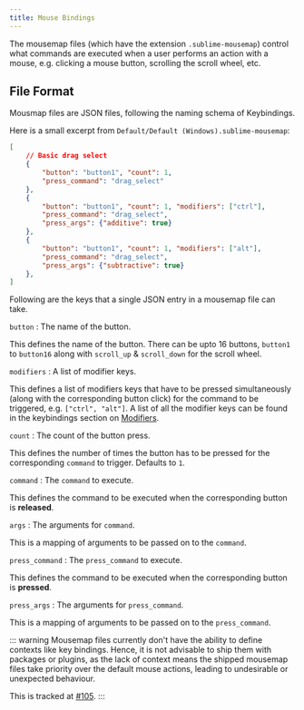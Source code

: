 ```yaml
---
title: Mouse Bindings
---
```


The mousemap files
(which have the extension `.sublime-mousemap`)
control what commands are executed
when a user performs an action with a mouse,
e.g. clicking a mouse button,
scrolling the scroll wheel,
etc.


## File Format

Mousmap files are JSON files,
following the naming schema of Keybindings.

Here is a small excerpt from `Default/Default (Windows).sublime-mousemap`:

```json
[
    // Basic drag select
    {
        "button": "button1", "count": 1,
        "press_command": "drag_select"
    },
    {
        "button": "button1", "count": 1, "modifiers": ["ctrl"],
        "press_command": "drag_select",
        "press_args": {"additive": true}
    },
    {
        "button": "button1", "count": 1, "modifiers": ["alt"],
        "press_command": "drag_select",
        "press_args": {"subtractive": true}
    },
]
```

Following are the keys that a single JSON entry
in a mousemap file can take.

`button`
: The name of the button.

  This defines the name of the button.
  There can be upto 16 buttons, `button1` to `button16`
  along with `scroll_up` & `scroll_down` for the scroll wheel.

`modifiers`
: A list of modifier keys.

  This defines a list of modifiers keys
  that have to be pressed simultaneously
  (along with the corresponding button click)
  for the command to be triggered,
  e.g. `["ctrl", "alt"]`.
  A list of all the modifier keys
  can be found in the keybindings section on [Modifiers][].

  [Modifiers]: https://docs.sublimetext.io/reference/key_bindings.html#modifiers

`count`
: The count of the button press.

  This defines the number of times the button has to be pressed
  for the corresponding `command` to trigger.
  Defaults to `1`.

`command`
: The `command` to execute.

  This defines the command to be executed
  when the corresponding button
  is **released**.

`args`
: The arguments for `command`.

  This is a mapping of arguments
  to be passed on to the `command`.

`press_command`
: The `press_command` to execute.

  This defines the command to be executed
  when the corresponding button is **pressed**.

`press_args`
: The arguments for `press_command`.

  This is a mapping of arguments
  to be passed on to the `press_command`.


::: warning
Mousemap files currently don't have the ability
to define contexts like key bindings.
Hence, it is not advisable
to ship them with packages or plugins,
as the lack of context means the shipped mousemap files
take priority over the default mouse actions,
leading to undesirable or unexpected behaviour.

This is tracked at [#105](https://github.com/sublimehq/sublime_text/issues/105).
:::

